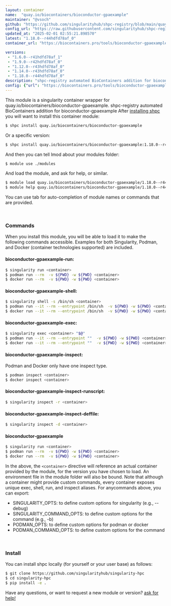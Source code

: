 ```yaml
---
layout: container
name:  "quay.io/biocontainers/bioconductor-gpaexample"
maintainer: "@vsoch"
github: "https://github.com/singularityhub/shpc-registry/blob/main/quay.io/biocontainers/bioconductor-gpaexample/container.yaml"
config_url: "https://raw.githubusercontent.com/singularityhub/shpc-registry/main/quay.io/biocontainers/bioconductor-gpaexample/container.yaml"
updated_at: "2025-02-01 02:55:21.898570"
latest: "1.18.0--r44hdfd78af_0"
container_url: "https://biocontainers.pro/tools/bioconductor-gpaexample"

versions:
 - "1.6.0--r41hdfd78af_1"
 - "1.9.0--r42hdfd78af_0"
 - "1.12.0--r43hdfd78af_0"
 - "1.14.0--r43hdfd78af_0"
 - "1.18.0--r44hdfd78af_0"
description: "shpc-registry automated BioContainers addition for bioconductor-gpaexample"
config: {"url": "https://biocontainers.pro/tools/bioconductor-gpaexample", "maintainer": "@vsoch", "description": "shpc-registry automated BioContainers addition for bioconductor-gpaexample", "latest": {"1.18.0--r44hdfd78af_0": "sha256:4a18d82c9bc7f3f0a2c7de727613abab632b932d6f0f2ed444ef38f1df357803"}, "tags": {"1.6.0--r41hdfd78af_1": "sha256:5cbe9805e6dbd801fc71821d03c3705f8202fe6949bfb37223a952132f0e05e3", "1.9.0--r42hdfd78af_0": "sha256:7943d7e8d3beaa5c4462e186e259f7e6de2b4ae2530c7b46b70004b260ba0b68", "1.12.0--r43hdfd78af_0": "sha256:5d25b616e3a74981e0ed934fb616bdcdc122a4feda0391c0ac30a29f58cadb63", "1.14.0--r43hdfd78af_0": "sha256:e56a8986c9b30ba00e2a6b3020282247a69721d202ee4043ec358d9a97350a52", "1.18.0--r44hdfd78af_0": "sha256:4a18d82c9bc7f3f0a2c7de727613abab632b932d6f0f2ed444ef38f1df357803"}, "docker": "quay.io/biocontainers/bioconductor-gpaexample"}
---
```


This module is a singularity container wrapper for quay.io/biocontainers/bioconductor-gpaexample.
shpc-registry automated BioContainers addition for bioconductor-gpaexample
After [installing shpc](#install) you will want to install this container module:


```bash
$ shpc install quay.io/biocontainers/bioconductor-gpaexample
```

Or a specific version:

```bash
$ shpc install quay.io/biocontainers/bioconductor-gpaexample:1.18.0--r44hdfd78af_0
```

And then you can tell lmod about your modules folder:

```bash
$ module use ./modules
```

And load the module, and ask for help, or similar.

```bash
$ module load quay.io/biocontainers/bioconductor-gpaexample/1.18.0--r44hdfd78af_0
$ module help quay.io/biocontainers/bioconductor-gpaexample/1.18.0--r44hdfd78af_0
```

You can use tab for auto-completion of module names or commands that are provided.

<br>

### Commands

When you install this module, you will be able to load it to make the following commands accessible.
Examples for both Singularity, Podman, and Docker (container technologies supported) are included.

#### bioconductor-gpaexample-run:

```bash
$ singularity run <container>
$ podman run --rm  -v ${PWD} -w ${PWD} <container>
$ docker run --rm  -v ${PWD} -w ${PWD} <container>
```

#### bioconductor-gpaexample-shell:

```bash
$ singularity shell -s /bin/sh <container>
$ podman run --it --rm --entrypoint /bin/sh  -v ${PWD} -w ${PWD} <container>
$ docker run --it --rm --entrypoint /bin/sh  -v ${PWD} -w ${PWD} <container>
```

#### bioconductor-gpaexample-exec:

```bash
$ singularity exec <container> "$@"
$ podman run --it --rm --entrypoint ""  -v ${PWD} -w ${PWD} <container> "$@"
$ docker run --it --rm --entrypoint ""  -v ${PWD} -w ${PWD} <container> "$@"
```

#### bioconductor-gpaexample-inspect:

Podman and Docker only have one inspect type.

```bash
$ podman inspect <container>
$ docker inspect <container>
```

#### bioconductor-gpaexample-inspect-runscript:

```bash
$ singularity inspect -r <container>
```

#### bioconductor-gpaexample-inspect-deffile:

```bash
$ singularity inspect -d <container>
```



#### bioconductor-gpaexample

```bash
$ singularity run <container>
$ podman run --rm  -v ${PWD} -w ${PWD} <container>
$ docker run --rm  -v ${PWD} -w ${PWD} <container>
```


In the above, the `<container>` directive will reference an actual container provided
by the module, for the version you have chosen to load. An environment file in the
module folder will also be bound. Note that although a container
might provide custom commands, every container exposes unique exec, shell, run, and
inspect aliases. For anycommands above, you can export:

 - SINGULARITY_OPTS: to define custom options for singularity (e.g., --debug)
 - SINGULARITY_COMMAND_OPTS: to define custom options for the command (e.g., -b)
 - PODMAN_OPTS: to define custom options for podman or docker
 - PODMAN_COMMAND_OPTS: to define custom options for the command

<br>

### Install

You can install shpc locally (for yourself or your user base) as follows:

```bash
$ git clone https://github.com/singularityhub/singularity-hpc
$ cd singularity-hpc
$ pip install -e .
```

Have any questions, or want to request a new module or version? [ask for help!](https://github.com/singularityhub/singularity-hpc/issues)
